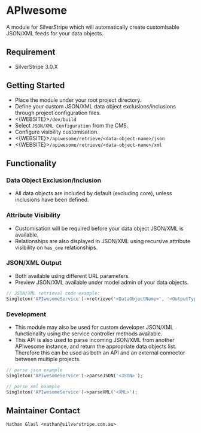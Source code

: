 # APIwesome

A module for SilverStripe which will automatically create customisable JSON/XML feeds for your data objects.

## Requirement

* SilverStripe 3.0.X

## Getting Started

* Place the module under your root project directory.
* Define your custom JSON/XML data object exclusions/inclusions through project configuration files.
* <{WEBSITE}>`/dev/build`
* Select `JSON/XML Configuration` from the CMS.
* Configure visibility customisation.
* <{WEBSITE}>`/apiwesome/retrieve/<data-object-name>/json`
* <{WEBSITE}>`/apiwesome/retrieve/<data-object-name>/xml`

## Functionality

### Data Object Exclusion/Inclusion

* All data objects are included by default (excluding core), unless inclusions have been defined.

### Attribute Visibility

* Customisation will be required before your data object JSON/XML is available.
* Relationships are also displayed in JSON/XML using recursive attribute visibility on `has_one` relationships.

### JSON/XML Output

* Both available using different URL parameters.
* Preview JSON/XML available under model admin of your data objects.

```php
// JSON/XML retrieval code example:
Singleton('APIwesomeService')->retrieve('<DataObjectName>', '<OutputType>');
```

### Development

* This module may also be used for custom developer JSON/XML functionality using the service controller methods available.
* This API is also used to parse incoming JSON/XML from another APIwesome instance, and return the appropriate data objects list. Therefore this can be used as both an API and an external connector between multiple projects.

```php
// parse json example
Singleton('APIwesomeService')->parseJSON('<JSON>');
```

```php
// parse xml example
Singleton('APIwesomeService')->parseXML('<XML>');
```

## Maintainer Contact

	Nathan Glasl <nathan@silverstripe.com.au>

